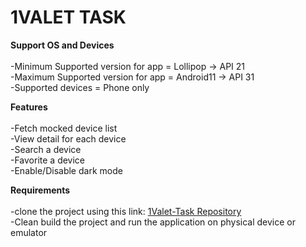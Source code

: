 # 1VALET TASK

**Support OS and Devices**</br></br>
-Minimum Supported version for app = Lollipop -> API 21</br>
-Maximum Supported version for app = Android11 -> API 31 </br>
-Supported devices = Phone only

**Features**</br></br>
-Fetch mocked device list</br>
-View detail for each device</br>
-Search a device</br>
-Favorite a device</br>
-Enable/Disable dark mode</br>

**Requirements**</br></br>
-clone the project using this link: [1Valet-Task Repository](https://github.com/mehrozafzal/VALET1-task.git)</br>
-Clean build the project and run the application on physical device or emulator



